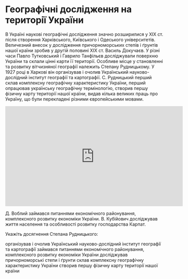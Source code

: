 # Географiчнi дослiдження на територiї України

<div class="space">
<p>В Україні наукові географічні дослідження значно розширилися у XIX ст. після створення Харківського, Київського і Одеського університетів. Величезний внесок у дослідження причорноморських степів і ґрунтів нашої країни зробив у другій половині XIX ст. <span class="p1">Василь Докучаєв</span>.  У різні часи  <span class="p1">Павло Тутковський</span>  і  <span class="p1">Гаврило Танфільєв</span> досліджували поверхню України та склали цінні карти її території. Особливе місце у становленні та розвитку вітчизняної географії належить <span class="p1">Степану Рудницькому</span>.  У 1927 році в Харкові він організував і очолив <span class="p1">Український науково-дослідний інститут географії та картографії</span>. С. Рудницький перший склав комплексну географічну характеристику України, перший опрацював українську географічну термінологію, створив першу фізичну карту території нашої країни, видав кілька великих праць про Україну, що були перекладені різними європейськими мовами.</p>
</div>

<div class="space">
<div class="fluidMedia">
<iframe align="center" width="560" height="315" src="https://www.youtube.com/embed/kfic0G6eXTM" frameborder="0" allowfullscreen></iframe>
</div>
<div class="popup">
</div>
</div>

<span class="p1">Д. Воблий</span> займався питаннями економічного районування, комплексного розвитку економіки України. <span class="p1">В. Кубійович</span> досліджував життя населення та особливості розвитку господарства Карпат.

<quiz correctLabel="correct" incorrectLabel="incorrect" checkLabel="check">
    <question multiple>
        <p>Укажiть досягнення Степана Рудницького:</p>
        <answer correct>органiзував i очолив Український науково-дослiдний iнститут географiї та картографiї</answer>
        <answer>займався питаннями економiчного районування, комплексного розвитку економiки України</answer>
        <answer>дослiджував причорноморськi степи i ґрунти</answer>
        <answer correct>склав комплексну географiчну характеристику України</answer>
        <answer correct>створив першу фiзичну карту територiї нашої країни</answer>
    </question>
</quiz>